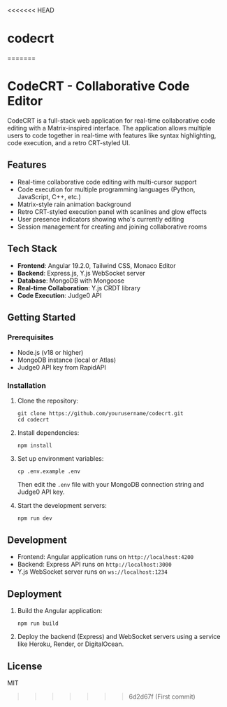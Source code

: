 <<<<<<< HEAD
# codecrt
=======
# CodeCRT - Collaborative Code Editor

CodeCRT is a full-stack web application for real-time collaborative code editing with a Matrix-inspired interface. The application allows multiple users to code together in real-time with features like syntax highlighting, code execution, and a retro CRT-styled UI.

## Features

- Real-time collaborative code editing with multi-cursor support
- Code execution for multiple programming languages (Python, JavaScript, C++, etc.)
- Matrix-style rain animation background
- Retro CRT-styled execution panel with scanlines and glow effects
- User presence indicators showing who's currently editing
- Session management for creating and joining collaborative rooms

## Tech Stack

- **Frontend**: Angular 19.2.0, Tailwind CSS, Monaco Editor
- **Backend**: Express.js, Y.js WebSocket server
- **Database**: MongoDB with Mongoose
- **Real-time Collaboration**: Y.js CRDT library
- **Code Execution**: Judge0 API

## Getting Started

### Prerequisites

- Node.js (v18 or higher)
- MongoDB instance (local or Atlas)
- Judge0 API key from RapidAPI

### Installation

1. Clone the repository:
   ```
   git clone https://github.com/yourusername/codecrt.git
   cd codecrt
   ```

2. Install dependencies:
   ```
   npm install
   ```

3. Set up environment variables:
   ```
   cp .env.example .env
   ```
   Then edit the `.env` file with your MongoDB connection string and Judge0 API key.

4. Start the development servers:
   ```
   npm run dev
   ```

## Development

- Frontend: Angular application runs on `http://localhost:4200`
- Backend: Express API runs on `http://localhost:3000`
- Y.js WebSocket server runs on `ws://localhost:1234`

## Deployment

1. Build the Angular application:
   ```
   npm run build
   ```

2. Deploy the backend (Express) and WebSocket servers using a service like Heroku, Render, or DigitalOcean.

## License

MIT
>>>>>>> 6d2d67f (First commit)
